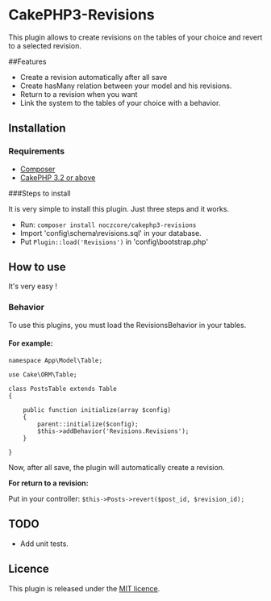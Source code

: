 # CakePHP3-Revisions


This plugin allows to create revisions on the tables of your choice and revert to a selected revision.

##Features

- Create a revision automatically after all save
- Create hasMany relation between your model and his revisions.
- Return to a revision when you want
- Link the system to the tables of your choice with a behavior.

## Installation

### Requirements

- [Composer](https://getcomposer.org/)
- [CakePHP 3.2 or above](http://cakephp.org/)

###Steps to install

It is very simple to install this plugin. Just three steps and it works.

- Run: ``composer install noczcore/cakephp3-revisions``
- Import 'config\schema\revisions.sql' in your database.
- Put ``Plugin::load('Revisions')`` in 'config\bootstrap.php'

## How to use
It's very easy !

### Behavior

To use this plugins, you must load the RevisionsBehavior in your tables.

#### For example:
```
namespace App\Model\Table;

use Cake\ORM\Table;

class PostsTable extends Table
{

    public function initialize(array $config)
    {
        parent::initialize($config);
        $this->addBehavior('Revisions.Revisions');
    }

}
```

Now, after all save, the plugin will automatically create a revision.


**For return to a revision:**

Put in your controller:
``$this->Posts->revert($post_id, $revision_id);``

## TODO
- Add unit tests.

## Licence
This plugin is released under the [MIT licence](https://github.com/NoczCore/CakePHP3-Revision/blob/master/LICENSE).
